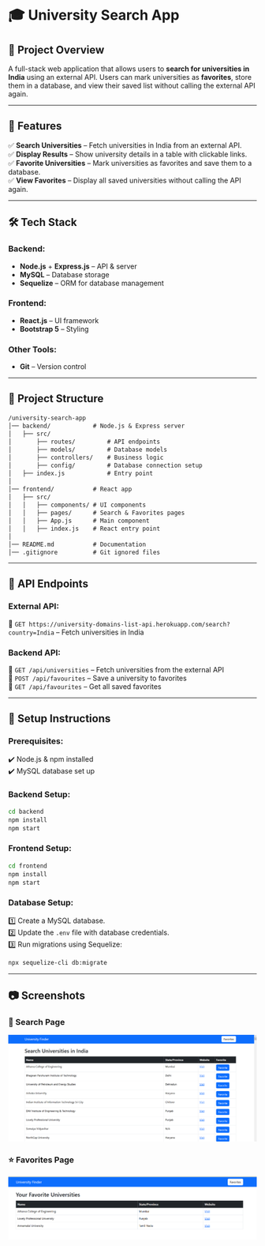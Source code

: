 # 🎓 University Search App  

## 📌 Project Overview  
A full-stack web application that allows users to **search for universities in India** using an external API. Users can mark universities as **favorites**, store them in a database, and view their saved list without calling the external API again.  

---

## 🚀 Features  

✅ **Search Universities** – Fetch universities in India from an external API.  
✅ **Display Results** – Show university details in a table with clickable links.  
✅ **Favorite Universities** – Mark universities as favorites and save them to a database.  
✅ **View Favorites** – Display all saved universities without calling the API again.  

---

## 🛠️ Tech Stack  

### **Backend:**  
- **Node.js** + **Express.js** – API & server  
- **MySQL** – Database storage  
- **Sequelize** – ORM for database management  

### **Frontend:**  
- **React.js** – UI framework  
- **Bootstrap 5** – Styling  

### **Other Tools:**  
- **Git** – Version control  

---

## 📂 Project Structure  
```
/university-search-app
│── backend/            # Node.js & Express server
│   ├── src/
│       ├── routes/         # API endpoints
│       ├── models/         # Database models
│       ├── controllers/    # Business logic
│       ├── config/         # Database connection setup
│   ├── index.js            # Entry point
│
│── frontend/           # React app
│   ├── src/
│   │   ├── components/ # UI components
│   │   ├── pages/      # Search & Favorites pages
│   │   ├── App.js      # Main component
│   │   ├── index.js    # React entry point
│
│── README.md           # Documentation
│── .gitignore          # Git ignored files
```

---

## 📖 API Endpoints  

### **External API:**  
🔹 `GET https://university-domains-list-api.herokuapp.com/search?country=India` – Fetch universities in India  

### **Backend API:**  
🔹 `GET /api/universities` – Fetch universities from the external API  
🔹 `POST /api/favourites` – Save a university to favorites  
🔹 `GET /api/favourites` – Get all saved favorites  

---

## 🔧 Setup Instructions  

### **Prerequisites:**  
✔️ Node.js & npm installed  
✔️ MySQL database set up  

### **Backend Setup:**  
```sh
cd backend
npm install
npm start
```

### **Frontend Setup:**  
```sh
cd frontend
npm install
npm start
```

### **Database Setup:**  
1️⃣ Create a MySQL database.  
2️⃣ Update the `.env` file with database credentials.  
3️⃣ Run migrations using Sequelize:  
```sh
npx sequelize-cli db:migrate
```

---

## 📷 Screenshots  

### **🔎 Search Page**  
![alt text](image.png) 

### **⭐ Favorites Page**  
![alt text](image-1.png) 

